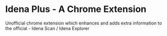 # Idena Plus - A Chrome Extension
Unofficial chrome extension which enhances and adds extra information to the official - Idena Scan / Idena Explorer

